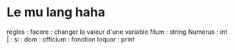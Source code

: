 # Le mu lang haha

règles :
facere : changer la valeur d'une variable
filum : string
Numerus : int
| :
si :
dom :
officium : fonction
loquor : print
